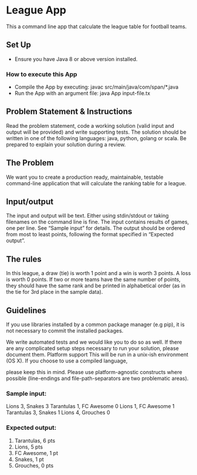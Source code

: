 # League App

This a command line app that calculate the league table for football teams.

## Set Up

- Ensure you have Java 8 or above version installed.

### How to execute this App

- Compile the App by executing: javac src/main/java/com/span/\*.java
- Run the App with an argument file: java App input-file.tx

## Problem Statement &amp; Instructions

Read the problem statement, code a working solution (valid input and output will be provided)
and write supporting tests. The solution should be written in one of the following languages:
java, python, golang or scala. Be prepared to explain your solution during a review.

## The Problem

We want you to create a production ready, maintainable, testable command-line application that
will calculate the ranking table for a league.

## Input/output

The input and output will be text. Either using stdin/stdout or taking filenames on the command
line is fine.
The input contains results of games, one per line. See “Sample input” for details.
The output should be ordered from most to least points, following the format specified in
“Expected output”.

## The rules

In this league, a draw (tie) is worth 1 point and a win is worth 3 points. A loss is worth 0 points.
If two or more teams have the same number of points, they should have the same rank and be
printed in alphabetical order (as in the tie for 3rd place in the sample data).

## Guidelines

If you use libraries installed by a common package manager (e.g pip), it is not necessary to
commit the installed packages.

We write automated tests and we would like you to do so as well.
If there are any complicated setup steps necessary to run your solution, please document them.
Platform support
This will be run in a unix-ish environment (OS X). If you choose to use a compiled language,

please keep this in mind. Please use platform-agnostic constructs where possible (line-endings
and file-path-separators are two problematic areas).

### Sample input:

Lions 3, Snakes 3
Tarantulas 1, FC Awesome 0
Lions 1, FC Awesome 1
Tarantulas 3, Snakes 1
Lions 4, Grouches 0

### Expected output:

1. Tarantulas, 6 pts
2. Lions, 5 pts
3. FC Awesome, 1 pt
4. Snakes, 1 pt
5. Grouches, 0 pts
